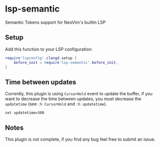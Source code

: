 # lsp-semantic
Semantic Tokens support for NeoVim's builtin LSP

## Setup
Add this function to your LSP configuration:

```lua
require'lspconfig'.clangd.setup {
    before_init = require'lsp-semantic'.before_init,
}
```

## Time between updates
Currently, this plugin is using ```CursorHold``` event to update the buffer, if you want to decrease the time between updates, you must decrease the ```updatetime``` (see ```:h CursorHold``` and ```:h updatetime```).
```vim
set updatetime=300
```

## Notes
This plugin is not complete, if you find any bug feel free to submit an issue.
